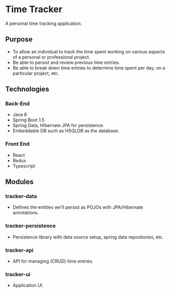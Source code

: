# Time Tracker
A personal time tracking application.

## Purpose
- To allow an individual to track the time spent working on various aspects of a personal or professional project.
- Be able to persist and review previous time entries.
- Be able to break down time entries to determine time spent per day, on a particular project, etc.

## Technologies

### Back-End
- Java 8
- Spring Boot 1.5
- Spring Data, Hibernate JPA for persistence.
- Embeddable DB such as HSQLDB as the database.

### Front End
- React
- Redux
- Typescript

## Modules

### tracker-data
- Defines the entities we'll persist as POJOs with JPA/Hibernate annotations.

### tracker-persistence
- Persistence library with data source setup, spring data repositories, etc.

### tracker-api
- API for managing (CRUD) time entries.

### tracker-ui
- Application UI.